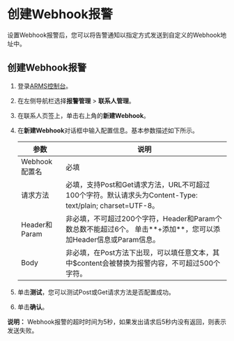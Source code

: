 # 创建Webhook报警

设置Webhook报警后，您可以将告警通知以指定方式发送到自定义的Webhook地址中。

## 创建Webhook报警

1.  登录[ARMS控制台](https://arms.console.aliyun.com/#/home)。

2.  在左侧导航栏选择**报警管理** \> **联系人管理**。

3.  在联系人页签上，单击右上角的**新建Webhook**。

4.  在**新建Webhook**对话框中输入配置信息。基本参数描述如下所示。

    |参数|说明|
    |--|--|
    |Webhook配置名|必填|
    |请求方法|必填，支持Post和Get请求方法，URL不可超过100个字符。默认请求头为Content-Type: text/plain; charset=UTF-8。|
    |Header和Param|非必填，不可超过200个字符，Header和Param个数总数不能超过6个。 单击**+添加**，您可以添加Header信息或Param信息。|
    |Body|非必填，在Post方法下出现，可以填任意文本，其中$content会被替换为报警内容，不可超过500个字符。|

5.  单击**测试**，您可以测试Post或Get请求方法是否配置成功。

6.  单击**确认**。


**说明：** Webhook报警的超时时间为5秒，如果发出请求后5秒内没有返回，则表示发送失败。


